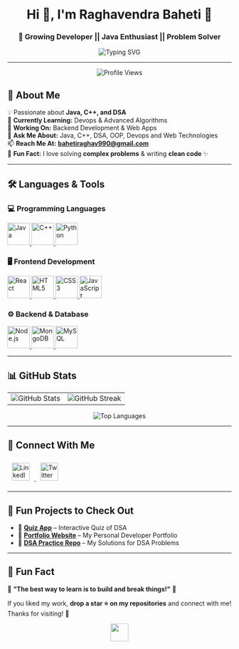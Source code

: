<h1 align="center"> Hi 👋, I'm Raghavendra Baheti 💫</h1>
<h3 align="center"> 🚀 Growing Developer || Java Enthusiast || Problem Solver </h3>

<p align="center">
    <img src="https://readme-typing-svg.herokuapp.com?font=Fira+Code&size=22&pause=1000&color=54A6FF&center=true&vCenter=true&width=710&height=70&lines=Welcome+to+my+GitHub+Profile!;Java+%7C+C%2B%2B+%7C+DSA+%7C+Web+Development;Always+learning+new+things!" alt="Typing SVG" />
</p>

---

<p align="center">
    <img src="https://komarev.com/ghpvc/?username=raghavendrabaheti&label=Profile%20views&color=0e75b6&style=flat" alt="Profile Views" />
</p>

## 🚀 About Me  
💡 Passionate about **Java, C++, and DSA**  
🎯 **Currently Learning:** Devops & Advanced Algorithms  
🔭 **Working On:** Backend Development & Web Apps  
💬 **Ask Me About:** Java, C++, DSA, OOP, Devops and Web Technologies  
📫 **Reach Me At:** **bahetiraghav990@gmail.com**  
📌 **Fun Fact:** I love solving **complex problems** & writing **clean code** ✨  

---

## 🛠️ Languages & Tools  

### **💻 Programming Languages**
<p align="left">
    <a href="https://www.java.com" target="_blank">
        <img src="https://cdn.jsdelivr.net/gh/devicons/devicon/icons/java/java-original.svg" alt="Java" width="50" height="50"/>
    </a>
    <a href="https://www.cplusplus.com/" target="_blank">
        <img src="https://cdn.jsdelivr.net/gh/devicons/devicon/icons/cplusplus/cplusplus-original.svg" alt="C++" width="50" height="50"/>
    </a>
    <a href="https://www.python.org/" target="_blank">
        <img src="https://cdn.jsdelivr.net/gh/devicons/devicon/icons/python/python-original.svg" alt="Python" width="50" height="50"/>
    </a>
</p>

### **🖥️ Frontend Development**
<p align="left">
    <a href="https://reactjs.org/" target="_blank">
        <img src="https://cdn.jsdelivr.net/gh/devicons/devicon/icons/react/react-original.svg" alt="React" width="50" height="50"/>
    </a>
    <a href="https://developer.mozilla.org/en-US/docs/Web/HTML" target="_blank">
        <img src="https://cdn.jsdelivr.net/gh/devicons/devicon/icons/html5/html5-original.svg" alt="HTML5" width="50" height="50"/>
    </a>
    <a href="https://developer.mozilla.org/en-US/docs/Web/CSS" target="_blank">
        <img src="https://cdn.jsdelivr.net/gh/devicons/devicon/icons/css3/css3-original.svg" alt="CSS3" width="50" height="50"/>
    </a>
    <a href="https://developer.mozilla.org/en-US/docs/Web/JavaScript" target="_blank">
        <img src="https://cdn.jsdelivr.net/gh/devicons/devicon/icons/javascript/javascript-original.svg" alt="JavaScript" width="50" height="50"/>
    </a>
</p>

### **⚙️ Backend & Database**
<p align="left">
    <a href="https://nodejs.org/" target="_blank">
        <img src="https://cdn.jsdelivr.net/gh/devicons/devicon/icons/nodejs/nodejs-original.svg" alt="Node.js" width="50" height="50"/>
    </a>
    <a href="https://www.mongodb.com/" target="_blank">
        <img src="https://cdn.jsdelivr.net/gh/devicons/devicon/icons/mongodb/mongodb-original.svg" alt="MongoDB" width="50" height="50"/>
    </a>
    <a href="https://www.mysql.com/" target="_blank">
        <img src="https://cdn.jsdelivr.net/gh/devicons/devicon/icons/mysql/mysql-original.svg" alt="MySQL" width="50" height="50"/>
    </a>
</p>

---

## 📊 GitHub Stats  

<table align="center">
<tr>
<td>
    <img src="https://github-readme-stats.vercel.app/api?username=raghavendrabaheti&show_icons=true&theme=radical" alt="GitHub Stats"/>
</td>
<td>
    <img src="https://github-readme-streak-stats.herokuapp.com/?user=raghavendrabaheti&theme=radical" alt="GitHub Streak" />
</td>
</tr>
</table>

<p align="center">
    <img src="https://github-readme-stats.vercel.app/api/top-langs?username=raghavendrabaheti&layout=compact&theme=radical" alt="Top Languages" />
</p>

---

## 🤝 Connect With Me  

<p align="left">
    <a href="https://www.linkedin.com/in/raghavendra-baheti-909109244" target="_blank">
        <img src="https://cdn.jsdelivr.net/gh/devicons/devicon/icons/linkedin/linkedin-original.svg" alt="LinkedIn" width="40" height="40" style="margin: 10px;"/>
    </a>
      <a href="https://twitter.com/raghavb599039804" target="_blank">
        <img src="https://cdn.jsdelivr.net/gh/devicons/devicon/icons/twitter/twitter-original.svg" alt="Twitter" width="40" height="40" style="margin: 10px;"/>
    </a>
</p>

---

## 🚀 Fun Projects to Check Out  

- 📌 **[Quiz App](https://github.com/raghavendrabaheti/Quiz)** – Interactive Quiz of DSA 
- 📌 **[Portfolio Website](https://github.com/raghavendrabaheti/Portfolio)** – My Personal Developer Portfolio  
- 📌 **[DSA Practice Repo](https://github.com/raghavendrabaheti/JAVA_PROGRAMMING)** – My Solutions for DSA Problems  

---

## 📌 Fun Fact  
🎯 **"The best way to learn is to build and break things!"** 🚀  

If you liked my work, **drop a star ⭐ on my repositories** and connect with me!  
Thanks for visiting! 🎉  

<p align="center">
    <img src="https://media.giphy.com/media/hvRJCLFzcasrR4ia7z/giphy.gif" width="40"/>
</p>
